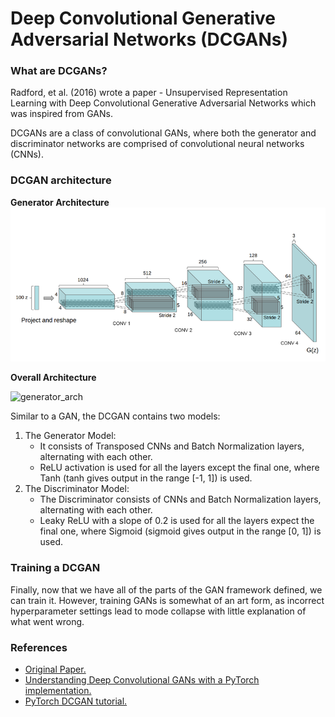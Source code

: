 # Deep Convolutional Generative Adversarial Networks (DCGANs)

### What are DCGANs?
Radford, et al. (2016) wrote a paper - Unsupervised Representation Learning with Deep Convolutional Generative Adversarial Networks which was inspired from GANs.

DCGANs are a class of convolutional GANs, where both the generator and discriminator networks are comprised of convolutional neural networks (CNNs).

### DCGAN architecture

**Generator Architecture**
![generator_arch](assets/gen_arch.png)


**Overall Architecture**

![generator_arch](assests/overall_arch.png)



Similar to a GAN, the DCGAN contains two models:

 1. The Generator Model:
	 - It consists of Transposed CNNs and Batch Normalization layers, alternating with each other.
	 - ReLU activation is used for all the layers except the final one, where Tanh (tanh gives output in the range [-1, 1]) is used.
2. The Discriminator Model:
	- The Discriminator consists of CNNs and Batch Normalization layers, alternating with each other.
	- Leaky ReLU with a slope of 0.2 is used for all the layers expect the final one, where Sigmoid (sigmoid gives output in the range [0, 1]) is used.

### Training a DCGAN
Finally, now that we have all of the parts of the GAN framework defined, we can train it. However, training GANs is somewhat of an art form, as incorrect hyperparameter settings lead to mode collapse with little explanation of what went wrong.

### References
- [Original Paper.](https://arxiv.org/abs/1511.06434)
- [Understanding Deep Convolutional GANs with a PyTorch implementation.](https://iq.opengenus.org/deep-convolutional-gans-pytorch/)
- [PyTorch DCGAN tutorial.](https://pytorch.org/tutorials/beginner/dcgan_faces_tutorial.html)
